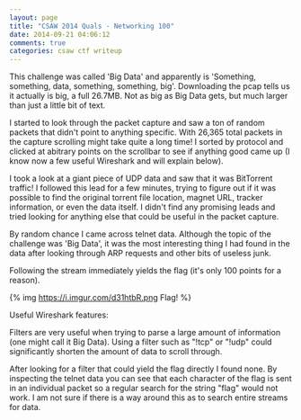 ```yaml
---
layout: page
title: "CSAW 2014 Quals - Networking 100"
date: 2014-09-21 04:06:12
comments: true
categories: csaw ctf writeup
---
```


This challenge was called 'Big Data' and apparently is 'Something, something, data, something, something, big'. Downloading the pcap tells us it actually is big, a full 26.7MB. Not as big as Big Data gets, but much larger than just a little bit of text.

I started to look through the packet capture and saw a ton of random packets that didn't point to anything specific. With 26,365 total packets in the capture scrolling might take quite a long time! I sorted by protocol and clicked at abitrary points on the scrollbar to see if anything good came up (I know now a few useful Wireshark and will explain below).

I took a look at a giant piece of UDP data and saw that it was BitTorrent traffic! I followed this lead for a few minutes, trying to figure out if it was possible to find the original torrent file location, magnet URL, tracker information, or even the data itself. I didn't find any promising leads and tried looking for anything else that could be useful in the packet capture.

By random chance I came across telnet data. Although the topic of the challenge was 'Big Data', it was the most interesting thing I had found in the data after looking through ARP requests and other bits of useless junk.

Following the stream immediately yields the flag (it's only 100 points for a reason).

{% img https://i.imgur.com/d31htbR.png Flag! %}

Useful Wireshark features:

Filters are very useful when trying to parse a large amount of information (one might call it Big Data). Using a filter such as "!tcp" or "!udp" could significantly shorten the amount of data to scroll through.

After looking for a filter that could yield the flag directly I found none. By inspecting the telnet data you can see that each character of the flag is sent in an individual packet so a regular search for the string "flag" would not work. I am not sure if there is a way around this as to search entire streams for data.
